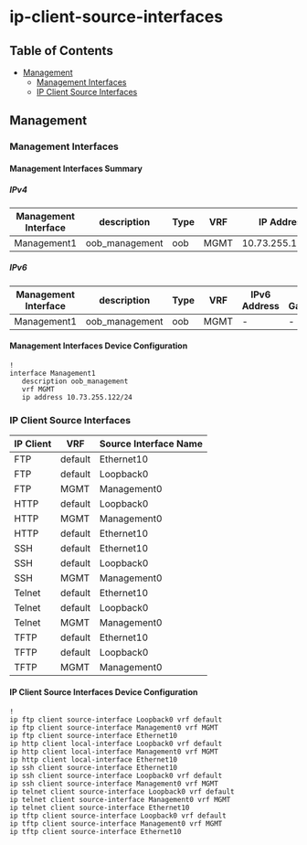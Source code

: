 # ip-client-source-interfaces

## Table of Contents

- [Management](#management)
  - [Management Interfaces](#management-interfaces)
  - [IP Client Source Interfaces](#ip-client-source-interfaces)

## Management

### Management Interfaces

#### Management Interfaces Summary

##### IPv4

| Management Interface | description | Type | VRF | IP Address | Gateway |
| -------------------- | ----------- | ---- | --- | ---------- | ------- |
| Management1 | oob_management | oob | MGMT | 10.73.255.122/24 | 10.73.255.2 |

##### IPv6

| Management Interface | description | Type | VRF | IPv6 Address | IPv6 Gateway |
| -------------------- | ----------- | ---- | --- | ------------ | ------------ |
| Management1 | oob_management | oob | MGMT | - | - |

#### Management Interfaces Device Configuration

```eos
!
interface Management1
   description oob_management
   vrf MGMT
   ip address 10.73.255.122/24
```

### IP Client Source Interfaces

| IP Client | VRF | Source Interface Name |
| --------- | --- | --------------------- |
| FTP | default | Ethernet10 |
| FTP | default | Loopback0 |
| FTP | MGMT | Management0 |
| HTTP | default | Loopback0 |
| HTTP | MGMT | Management0 |
| HTTP | default | Ethernet10 |
| SSH | default | Ethernet10 |
| SSH | default | Loopback0 |
| SSH | MGMT | Management0 |
| Telnet | default | Ethernet10 |
| Telnet | default | Loopback0 |
| Telnet | MGMT | Management0 |
| TFTP | default | Ethernet10 |
| TFTP | default | Loopback0 |
| TFTP | MGMT | Management0 |

#### IP Client Source Interfaces Device Configuration

```eos
!
ip ftp client source-interface Loopback0 vrf default
ip ftp client source-interface Management0 vrf MGMT
ip ftp client source-interface Ethernet10
ip http client local-interface Loopback0 vrf default
ip http client local-interface Management0 vrf MGMT
ip http client local-interface Ethernet10
ip ssh client source-interface Ethernet10
ip ssh client source-interface Loopback0 vrf default
ip ssh client source-interface Management0 vrf MGMT
ip telnet client source-interface Loopback0 vrf default
ip telnet client source-interface Management0 vrf MGMT
ip telnet client source-interface Ethernet10
ip tftp client source-interface Loopback0 vrf default
ip tftp client source-interface Management0 vrf MGMT
ip tftp client source-interface Ethernet10
 ```
